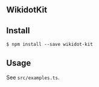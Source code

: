 ## WikidotKit

## Install

```
$ npm install --save wikidot-kit
```

## Usage

See `src/examples.ts`.
